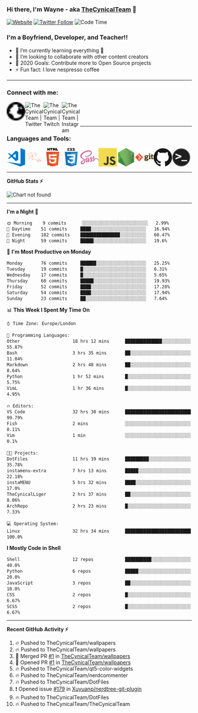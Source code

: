### Hi there, I'm Wayne - aka [TheCynicalTeam][website] 👋

[![Website](https://img.shields.io/website?label=github.com/TheCynicalTeam/&color=orange&style=flat-square&url=https://github.com/TheCynicalTeam/)][website]
[![Twitter Follow](https://img.shields.io/twitter/follow/TheCynicalTeam?color=orange&logo=twitter&style=flat-square)](https://twitter.com/intent/follow?original_referer=https%3A%2F%2Fgithub.com%2FTheCynicalTeam&screen_name=TheCynicalTeam)
![Code Time](https://img.shields.io/endpoint?color=orange&style=flat-square&url=https://codetime-api.datreks.com/badge/192?logoColor=white%26project=%26recentMS=0%26showProject=true)

### I'm a Boyfriend, Developer, and Teacher!!

- 🌱 I’m currently learning everything 🤣
- 👯 I’m looking to collaborate with other content creators
- 🥅 2020 Goals: Contribute more to Open Source projects
- ⚡ Fun fact: I love nespresso coffee

---

### Connect with me:

[<img align="left" alt="TheCynicalTeam | GitHub" width="50px" src="https://raw.githubusercontent.com/iconic/open-iconic/master/svg/globe.svg" />][website]
[<img align="left" alt="TheCynicalTeam | Twitter" width="50px" src="https://cdn.jsdelivr.net/npm/simple-icons@v3/icons/twitter.svg" />][twitter]
[<img align="left" alt="TheCynicalTeam | Twitch" width="50px" src="https://cdn.jsdelivr.net/npm/simple-icons@v3/icons/twitch.svg" />][Twitch]
[<img align="left" alt="TheCynicalTeam | Instagram" width="50px" src="https://cdn.jsdelivr.net/npm/simple-icons@v3/icons/instagram.svg" />][instagram]

[website]: https://github.com/TheCynicalTeam/
[twitter]: https://twitter.com/TheCynicalLiger
[twitch]: https://twitch.tv/TheCynicalLiger
[instagram]: https://instagram.com/TheCynicalLiger

<br />
<br />
<br />

---

### Languages and Tools:

<img align="left" alt="Visual Studio Code" width="50px" src="https://raw.githubusercontent.com/github/explore/80688e429a7d4ef2fca1e82350fe8e3517d3494d/topics/visual-studio-code/visual-studio-code.png" />
<img align="left" alt="Fish" width="50px" src="https://raw.githubusercontent.com/github/explore/80688e429a7d4ef2fca1e82350fe8e3517d3494d/topics/fish/fish.png" />
<img align="left" alt="HTML5" width="50px" src="https://raw.githubusercontent.com/github/explore/80688e429a7d4ef2fca1e82350fe8e3517d3494d/topics/html/html.png" />
<img align="left" alt="CSS3" width="50px" src="https://raw.githubusercontent.com/github/explore/80688e429a7d4ef2fca1e82350fe8e3517d3494d/topics/css/css.png" />
<img align="left" alt="Sass" width="50px" src="https://raw.githubusercontent.com/github/explore/80688e429a7d4ef2fca1e82350fe8e3517d3494d/topics/sass/sass.png" />
<img align="left" alt="JavaScript" width="50px" src="https://raw.githubusercontent.com/github/explore/80688e429a7d4ef2fca1e82350fe8e3517d3494d/topics/javascript/javascript.png" />
<img align="left" alt="Node.js" width="50px" src="https://raw.githubusercontent.com/github/explore/80688e429a7d4ef2fca1e82350fe8e3517d3494d/topics/nodejs/nodejs.png" />
<img align="left" alt="Git" width="50px" src="https://raw.githubusercontent.com/github/explore/80688e429a7d4ef2fca1e82350fe8e3517d3494d/topics/git/git.png" />
<img align="left" alt="GitHub" width="50px" src="https://raw.githubusercontent.com/github/explore/78df643247d429f6cc873026c0622819ad797942/topics/github/github.png" />
<img align="left" alt="Terminal" width="50px" src="https://raw.githubusercontent.com/github/explore/80688e429a7d4ef2fca1e82350fe8e3517d3494d/topics/terminal/terminal.png" />

<br />
<br />
<br />

---

**GitHub Stats :zap:**

![Chart not found](https://github-readme-stats.vercel.app/api?username=TheCynicalTeam&theme=tokyonight&show_icons=true&count_private=true&hide_border=true&include_all_commits=true&custom_title=TheCynicalTeam%27s+GitHub+Stats)

---

<!--START_SECTION:waka-->
**I'm a Night 🦉** 

```text
🌞 Morning    9 commits      ░░░░░░░░░░░░░░░░░░░░░░░░░   2.99% 
🌆 Daytime    51 commits     ████░░░░░░░░░░░░░░░░░░░░░   16.94% 
🌃 Evening    182 commits    ███████████████░░░░░░░░░░   60.47% 
🌙 Night      59 commits     █████░░░░░░░░░░░░░░░░░░░░   19.6%

```
📅 **I'm Most Productive on Monday** 

```text
Monday       76 commits     ██████░░░░░░░░░░░░░░░░░░░   25.25% 
Tuesday      19 commits     █░░░░░░░░░░░░░░░░░░░░░░░░   6.31% 
Wednesday    17 commits     █░░░░░░░░░░░░░░░░░░░░░░░░   5.65% 
Thursday     60 commits     █████░░░░░░░░░░░░░░░░░░░░   19.93% 
Friday       52 commits     ████░░░░░░░░░░░░░░░░░░░░░   17.28% 
Saturday     54 commits     ████░░░░░░░░░░░░░░░░░░░░░   17.94% 
Sunday       23 commits     ██░░░░░░░░░░░░░░░░░░░░░░░   7.64%

```


📊 **This Week I Spent My Time On** 

```text
⌚︎ Time Zone: Europe/London

💬 Programming Languages: 
Other                    18 hrs 12 mins      ██████████████░░░░░░░░░░░   55.87% 
Bash                     3 hrs 35 mins       ██░░░░░░░░░░░░░░░░░░░░░░░   11.04% 
Markdown                 2 hrs 48 mins       ██░░░░░░░░░░░░░░░░░░░░░░░   8.64% 
Python                   1 hr 52 mins        █░░░░░░░░░░░░░░░░░░░░░░░░   5.75% 
VimL                     1 hr 36 mins        █░░░░░░░░░░░░░░░░░░░░░░░░   4.95%

🔥 Editors: 
VS Code                  32 hrs 30 mins      █████████████████████████   99.79% 
Fish                     2 mins              ░░░░░░░░░░░░░░░░░░░░░░░░░   0.11% 
Vim                      1 min               ░░░░░░░░░░░░░░░░░░░░░░░░░   0.1%

🐱‍💻 Projects: 
DotFiles                 11 hrs 39 mins      █████████░░░░░░░░░░░░░░░░   35.78% 
instamenu-extra          7 hrs 13 mins       █████░░░░░░░░░░░░░░░░░░░░   22.18% 
instaMENU                5 hrs 32 mins       ████░░░░░░░░░░░░░░░░░░░░░   17.0% 
TheCynicalLiger          2 hrs 37 mins       ██░░░░░░░░░░░░░░░░░░░░░░░   8.06% 
ArchRepo                 2 hrs 23 mins       █░░░░░░░░░░░░░░░░░░░░░░░░   7.33%

💻 Operating System: 
Linux                    32 hrs 34 mins      █████████████████████████   100.0%

```

**I Mostly Code in Shell** 

```text
Shell                    12 repos            ██████████░░░░░░░░░░░░░░░   40.0% 
Python                   6 repos             █████░░░░░░░░░░░░░░░░░░░░   20.0% 
JavaScript               3 repos             ██░░░░░░░░░░░░░░░░░░░░░░░   10.0% 
CSS                      2 repos             █░░░░░░░░░░░░░░░░░░░░░░░░   6.67% 
SCSS                     2 repos             █░░░░░░░░░░░░░░░░░░░░░░░░   6.67%

```



<!--END_SECTION:waka-->

---

**Recent GitHub Activity :zap:**
    
<!--START_SECTION:activity-->
1. 🔥 Pushed to TheCynicalTeam/wallpapers
2. 🔥 Pushed to TheCynicalTeam/wallpapers
3. 🎉 Merged PR [#1](https://github.com/TheCynicalTeam/wallpapers/pull/1) in [TheCynicalTeam/wallpapers](https://github.com/TheCynicalTeam/wallpapers)
4. 💪 Opened PR [#1](https://github.com/TheCynicalTeam/wallpapers/pull/1) in [TheCynicalTeam/wallpapers](https://github.com/TheCynicalTeam/wallpapers)
5. 🔥 Pushed to TheCynicalTeam/qt5-color-widgets
6. 🔥 Pushed to TheCynicalTeam/nerdcommenter
7. 🔥 Pushed to TheCynicalTeam/DotFiles
8. ❗️ Opened issue [#179](https://github.com/Xuyuanp/nerdtree-git-plugin/issues/179) in [Xuyuanp/nerdtree-git-plugin](https://github.com/Xuyuanp/nerdtree-git-plugin)
9. 🔥 Pushed to TheCynicalTeam/DotFiles
10. 🔥 Pushed to TheCynicalTeam/TheCynicalTeam
<!--END_SECTION:activity-->